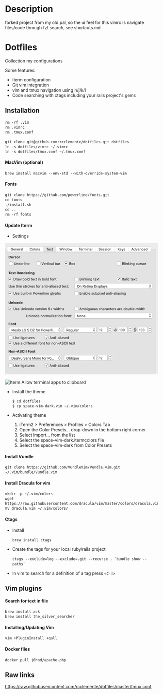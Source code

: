 # Description

forked project from my old pal, so the ui feel for this vimrc is navigate files/code through fzf search, see shortcuts.md

# Dotfiles

Collection my configurations

Some features:
- Iterm configuration
- Git vim integration
- vim and tmux navigation using h/j/k/l
- Code searching with ctags including your rails project's gems

## Installation

    rm -rf .vim
    rm .vimrc
    rm .tmux.conf

    git clone git@github.com:rcclemente/dotfiles.git dotfiles
    ln -s dotfiles/vimrc ~/.vimrc
    ln -s dotfiles/tmux.conf ~/.tmux.conf

#### MacVim (optional)

    brew install macvim --env-std --with-override-system-vim

#### Fonts

    git clone https://github.com/powerline/fonts.git
    cd fonts
    ./install.sh
    cd ..
    rm -rf fonts

#### Update Iterm

  - Settings

![Iterm Font Config](https://github.com/rcclemente/dotfiles/blob/master/images/tmux_powerline_font.png "Inconsolata")

![Iterm Allow terminal apps to clipboard](https://github.com/rcclemente/dotfiles/blob/master/images/iterm_allow_tmux_vim_to_copy_clipboard.png)

  - Install the theme

        $ cd dotfiles
        $ cp space-vim-dark.vim ~/.vim/colors

  - Activating theme

    1. iTerm2 > Preferences > Profiles > Colors Tab
    2. Open the Color Presets... drop-down in the bottom right corner
    3. Select Import... from the list
    4. Select the space-vim-dark.itermcolors file
    5. Select the space-vim-dark from Color Presets

#### Install Vundle

    git clone https://github.com/VundleVim/Vundle.vim.git ~/.vim/bundle/Vundle.vim

#### Install Dracula for vim

    mkdir -p ~/.vim/colors
    wget https://raw.githubusercontent.com/dracula/vim/master/colors/dracula.vim
    mv dracula.vim ~/.vim/colors/

#### Ctags

  - Install

    `brew install ctags`

  - Create the tags for your local ruby/rails project

    ``ctags --exclude=log --exclude=.git --recurse . `bundle show --paths` ``

  - In vim to search for a definition of a tag press `<C-]>`

## Vim plugins

#### Search for text in file

    brew install ack
    brew install the_silver_searcher

#### Installing/Updating Vim

    vim +PluginInstall +qall

#### Docker files

    docker pull j0hnd/apache-php

## Raw links

https://raw.githubusercontent.com/rcclemente/dotfiles/master/tmux.conf


